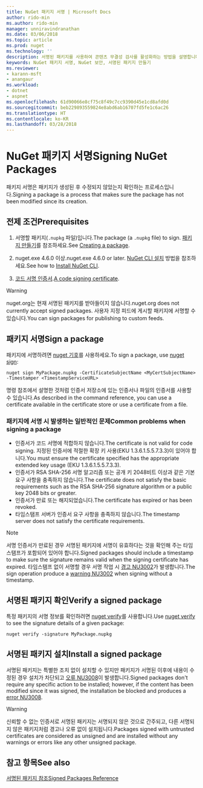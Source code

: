 ```yaml
---
title: NuGet 패키지 서명 | Microsoft Docs
author: rido-min
ms.author: rido-min
manager: unniravindranathan
ms.date: 03/06/2018
ms.topic: article
ms.prod: nuget
ms.technology: ''
description: 서명된 패키지를 사용하여 콘텐츠 무결성 검사를 활성화하는 방법을 설명합니다.
keywords: NuGet 패키지 서명, NuGet 보안, 서명된 패키지 만들기
ms.reviewer:
- karann-msft
- anangaur
ms.workload:
- dotnet
- aspnet
ms.openlocfilehash: 61d90066e8cf75c8f49c7cc9390d45e1cd8afd0d
ms.sourcegitcommit: beb229893559824e8abd6ab16707fd5fe1c6ac26
ms.translationtype: HT
ms.contentlocale: ko-KR
ms.lasthandoff: 03/28/2018
---
```

# <a name="signing-nuget-packages"></a><span data-ttu-id="e214c-104">NuGet 패키지 서명</span><span class="sxs-lookup"><span data-stu-id="e214c-104">Signing NuGet Packages</span></span>

<span data-ttu-id="e214c-105">패키지 서명은 패키지가 생성된 후 수정되지 않았는지 확인하는 프로세스입니다.</span><span class="sxs-lookup"><span data-stu-id="e214c-105">Signing a package is a process that makes sure the package has not been modified since its creation.</span></span>

## <a name="prerequisites"></a><span data-ttu-id="e214c-106">전제 조건</span><span class="sxs-lookup"><span data-stu-id="e214c-106">Prerequisites</span></span>

1. <span data-ttu-id="e214c-107">서명할 패키지(`.nupkg` 파일)입니다.</span><span class="sxs-lookup"><span data-stu-id="e214c-107">The package (a `.nupkg` file) to sign.</span></span> <span data-ttu-id="e214c-108">[패키지 만들기](creating-a-package.md)를 참조하세요.</span><span class="sxs-lookup"><span data-stu-id="e214c-108">See [Creating a package](creating-a-package.md).</span></span>

1. <span data-ttu-id="e214c-109">nuget.exe 4.6.0 이상.</span><span class="sxs-lookup"><span data-stu-id="e214c-109">nuget.exe 4.6.0 or later.</span></span> <span data-ttu-id="e214c-110">[NuGet CLI 설치](../install-nuget-client-tools.md#nugetexe-cli) 방법을 참조하세요.</span><span class="sxs-lookup"><span data-stu-id="e214c-110">See how to [Install NuGet CLI](../install-nuget-client-tools.md#nugetexe-cli).</span></span>

1. <span data-ttu-id="e214c-111">[코드 서명 인증서](../reference/signed-packages-reference.md#get-a-code-signing-certificate).</span><span class="sxs-lookup"><span data-stu-id="e214c-111">[A code signing certificate](../reference/signed-packages-reference.md#get-a-code-signing-certificate).</span></span>

> [!Warning]
> <span data-ttu-id="e214c-112">nuget.org는 현재 서명된 패키지를 받아들이지 않습니다.</span><span class="sxs-lookup"><span data-stu-id="e214c-112">nuget.org does not currently accept signed packages.</span></span> <span data-ttu-id="e214c-113">사용자 지정 피드에 게시할 패키지에 서명할 수 있습니다.</span><span class="sxs-lookup"><span data-stu-id="e214c-113">You can sign packages for publishing to custom feeds.</span></span>

## <a name="sign-a-package"></a><span data-ttu-id="e214c-114">패키지 서명</span><span class="sxs-lookup"><span data-stu-id="e214c-114">Sign a package</span></span>

<span data-ttu-id="e214c-115">패키지에 서명하려면 [nuget 기호](../tools/cli-ref-sign.md)를 사용하세요.</span><span class="sxs-lookup"><span data-stu-id="e214c-115">To sign a package, use [nuget sign](../tools/cli-ref-sign.md):</span></span>

```cli
nuget sign MyPackage.nupkg -CertificateSubjectName <MyCertSubjectName> -Timestamper <TimestampServiceURL>
```

<span data-ttu-id="e214c-116">명령 참조에서 설명한 것처럼 인증서 저장소에 있는 인증서나 파일의 인증서를 사용할 수 있습니다.</span><span class="sxs-lookup"><span data-stu-id="e214c-116">As described in the command reference, you can use a certificate available in the certificate store or use a certificate from a file.</span></span>

### <a name="common-problems-when-signing-a-package"></a><span data-ttu-id="e214c-117">패키지에 서명 시 발생하는 일반적인 문제</span><span class="sxs-lookup"><span data-stu-id="e214c-117">Common problems when signing a package</span></span>

- <span data-ttu-id="e214c-118">인증서가 코드 서명에 적합하지 않습니다.</span><span class="sxs-lookup"><span data-stu-id="e214c-118">The certificate is not valid for code signing.</span></span> <span data-ttu-id="e214c-119">지정된 인증서에 적절한 확장 키 사용(EKU 1.3.6.1.5.5.7.3.3)이 있어야 합니다.</span><span class="sxs-lookup"><span data-stu-id="e214c-119">You must ensure the certificate specified has the appropriate extended key usage (EKU 1.3.6.1.5.5.7.3.3).</span></span>
- <span data-ttu-id="e214c-120">인증서가 RSA SHA-256 서명 알고리즘 또는 공개 키 2048비트 이상과 같은 기본 요구 사항을 충족하지 않습니다.</span><span class="sxs-lookup"><span data-stu-id="e214c-120">The certificate does not satisfy the basic requirements such as the RSA SHA-256 signature algorithm or a public key 2048 bits or greater.</span></span>
- <span data-ttu-id="e214c-121">인증서가 만료 또는 해지되었습니다.</span><span class="sxs-lookup"><span data-stu-id="e214c-121">The certificate has expired or has been revoked.</span></span>
- <span data-ttu-id="e214c-122">타임스탬프 서버가 인증서 요구 사항을 충족하지 않습니다.</span><span class="sxs-lookup"><span data-stu-id="e214c-122">The timestamp server does not satisfy the certificate requirements.</span></span>

> [!Note]
> <span data-ttu-id="e214c-123">서명 인증서가 만료된 경우 서명된 패키지에 서명이 유효하다는 것을 확인해 주는 타임스탬프가 포함되어 있어야 합니다.</span><span class="sxs-lookup"><span data-stu-id="e214c-123">Signed packages should include a timestamp to make sure the signature remains valid when the signing certificate has expired.</span></span> <span data-ttu-id="e214c-124">타임스탬프 없이 서명할 경우 서명 작업 시 [경고 NU3002](../reference/Errors-and-Warnings.md#nu3002)가 발생합니다.</span><span class="sxs-lookup"><span data-stu-id="e214c-124">The sign operation produce a [warning NU3002](../reference/Errors-and-Warnings.md#nu3002) when signing without a timestamp.</span></span>

## <a name="verify-a-signed-package"></a><span data-ttu-id="e214c-125">서명된 패키지 확인</span><span class="sxs-lookup"><span data-stu-id="e214c-125">Verify a signed package</span></span>

<span data-ttu-id="e214c-126">특정 패키지의 서명 정보를 확인하려면 [nuget verify](../tools/cli-ref-verify.md)를 사용합니다.</span><span class="sxs-lookup"><span data-stu-id="e214c-126">Use [nuget verify](../tools/cli-ref-verify.md) to see the signature details of a given package:</span></span>

```cli
nuget verify -signature MyPackage.nupkg
```

## <a name="install-a-signed-package"></a><span data-ttu-id="e214c-127">서명된 패키지 설치</span><span class="sxs-lookup"><span data-stu-id="e214c-127">Install a signed package</span></span>

<span data-ttu-id="e214c-128">서명된 패키지는 특별한 조치 없이 설치할 수 있지만 패키지가 서명된 이후에 내용이 수정된 경우 설치가 차단되고 [오류 NU3008](../reference/Errors-and-Warnings.md#nu3008)이 발생합니다.</span><span class="sxs-lookup"><span data-stu-id="e214c-128">Signed packages don't require any specific action to be installed; however, if the content has been modified since it was signed, the installation be blocked and produces a [error NU3008](../reference/Errors-and-Warnings.md#nu3008).</span></span>

> [!Warning]
> <span data-ttu-id="e214c-129">신뢰할 수 없는 인증서로 서명된 패키지는 서명되지 않은 것으로 간주되고, 다른 서명되지 않은 패키지처럼 경고나 오류 없이 설치됩니다.</span><span class="sxs-lookup"><span data-stu-id="e214c-129">Packages signed with untrusted certificates are considered as unsigned and are installed without any warnings or errors like any other unsigned package.</span></span>

## <a name="see-also"></a><span data-ttu-id="e214c-130">참고 항목</span><span class="sxs-lookup"><span data-stu-id="e214c-130">See also</span></span>

[<span data-ttu-id="e214c-131">서명된 패키지 참조</span><span class="sxs-lookup"><span data-stu-id="e214c-131">Signed Packages Reference</span></span>](../reference/Signed-Packages-Reference.md)
